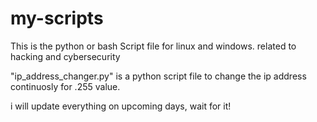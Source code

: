 # my-scripts
This is the python or bash Script file for linux and windows. related to hacking and cybersecurity

"ip_address_changer.py" is a python script file to change the ip address continuosly for .255 value.

i will update everything on upcoming days, wait for it!
